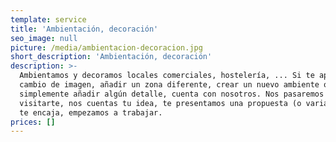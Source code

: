 ```yaml
---
template: service
title: 'Ambientación, decoración'
seo_image: null
picture: /media/ambientacion-decoracion.jpg
short_description: 'Ambientación, decoración'
description: >-
  Ambientamos y decoramos locales comerciales, hostelería, ... Si te apetece un
  cambio de imagen, añadir un zona diferente, crear un nuevo ambiente o
  simplemente añadir algún detalle, cuenta con nosotros. Nos pasaremos a
  visitarte, nos cuentas tu idea, te presentamos una propuesta (o varias), y si
  te encaja, empezamos a trabajar.
prices: []
---
```

